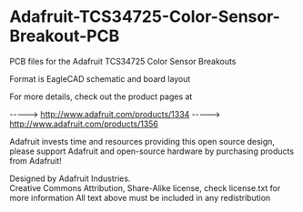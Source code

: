 Adafruit-TCS34725-Color-Sensor-Breakout-PCB
===========================================

PCB files for the Adafruit TCS34725 Color Sensor Breakouts

Format is EagleCAD schematic and board layout

For more details, check out the product pages at

-----> http://www.adafruit.com/products/1334
-----> http://www.adafruit.com/products/1356

Adafruit invests time and resources providing this open source design, 
please support Adafruit and open-source hardware by purchasing 
products from Adafruit!

Designed by Adafruit Industries.  
Creative Commons Attribution, Share-Alike license, check license.txt for more information
All text above must be included in any redistribution